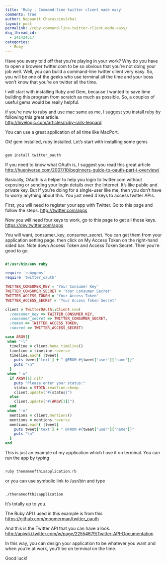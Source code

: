 ```yaml
---
title: 'Ruby : Command-line twitter client made easy'
comments: true
author: Noppanit Charassinvichai
layout: post
permalink: /ruby-command-line-twitter-client-made-easy/
dsq_thread_id:
  - 241424517
categories:
  - Ruby
---
```

Have you every told off that you&#8217;re playing in your work? Why do you have to open a browser twitter.com to be so obvious that you&#8217;re not doing your job well. Well, you can build a command-line twitter client very easy. So, you will be one of the geeks who use terminal all the time and your boss won&#8217;t know that you&#8217;re on twitter all the time. 

I will start with installing Ruby and Gem, because I wanted to save time building this program from scratch as much as possible. So, a couples of useful gems would be really helpful. 

if you&#8217;re new to ruby and use mac same as me, I suggest you install ruby by following this great article.  
<http://hivelogic.com/articles/ruby-rails-leopard>

You can use a great application of all time like MacPort. 

Ok! gem installed, ruby installed. Let&#8217;s start with installing some gems

``` bash

gem install twitter_oauth

```

If you need to know what OAuth is, I suggest you read this great article <http://hueniverse.com/2007/10/beginners-guide-to-oauth-part-i-overview/>

Basically, OAuth is a helper to help you login to twitter.com without exposing or sending your login details over the Internet. It&#8217;s like public and private key. But If you&#8217;re doing for a single-user like me, then you don&#8217;t have to worry anything about this. You just need 4 keys to access twitter APIs. 

First, you will need to register your app with Twitter. Go to this page and follow the steps. <http://twitter.com/apps>

Now you will need four keys to work, go to this page to get all those keys.  
<https://dev.twitter.com/apps>

You will want, consumer\_key, consumer\_secret. You can get them from your application setting page, then click on My Access Token on the right-hand sided bar. Note down Access Token and Access Token Secret. Then you&#8217;re good to go.


``` ruby

#!/usr/bin/env ruby

require 'rubygems'
require 'twitter_oauth'

TWITTER_CONSUMER_KEY = 'Your Consumer Key'
TWITTER_CONSUMER_SECRET = 'Your Consumer Secret'
TWITTER_ACCESS_TOKEN = 'Your Access Token'
TWITTER_ACCESS_SECRET = 'Your Access Token Secret'

client = TwitterOAuth::Client.new(
  :consumer_key => TWITTER_CONSUMER_KEY,
  :consumer_secret => TWITTER_CONSUMER_SECRET,
  :token => TWITTER_ACCESS_TOKEN,
  :secret => TWITTER_ACCESS_SECRET)

case ARGV[]
 when "-l"
  timeline = client.home_timeline()
  timeline = timeline.reverse
  timeline.each{ |tweet| 
    puts tweet['text'] + " @FROM #{tweet['user']['name']}"
    puts "\n"
  }
 when "-u"
  if ARGV[1].nil?
    puts "Please enter your status:"
    status = STDIN.readline.chomp
    client.update("#{status}")
  else
    client.update("#{ARGV[1]}")
  end
 when "-m"
  mentions = client.mentions()
  mentions = mentions.reverse
  mentions.each{ |tweet| 
    puts tweet['text'] + " @FROM #{tweet['user']['name']}"
    puts "\n"
  }
end

```

This is just an example of my application which I use it on terminal. You can run the app by typing

``` bash

ruby thenameofthisapplication.rb

```

or you can use symbolic link to /usr/bin and type

``` bash

./thenameofthisapplication

```

It&#8217;s totally up to you. 

The Ruby API I used in this example is from this <https://github.com/moomerman/twitter_oauth>

And this is the Twitter API that you can have a look.  
<http://apiwiki.twitter.com/w/page/22554679/Twitter-API-Documentation>

In this way, you can design your application to be whatever you want and when you&#8217;re at work, you&#8217;ll be on terminal on the time. 

Good luck!

